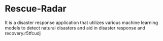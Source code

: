 # Rescue-Radar

It is a disaster response application that utilizes various machine learning models to detect natural disasters and aid in disaster response and recovery.r5tfcudj
